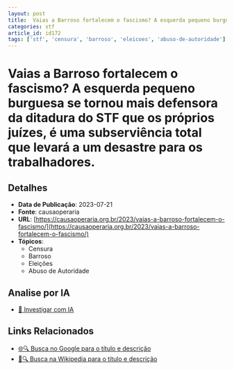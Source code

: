 ```yaml
---
layout: post
title:  Vaias a Barroso fortalecem o fascismo? A esquerda pequeno burguesa se tornou mais defensora da ditadura do STF que os próprios juízes, é uma subserviência total que levará a um desastre para os trabalhadores.
categories: stf
article_id: id172
tags: ['stf', 'censura', 'barroso', 'eleicoes', 'abuso-de-autoridade']
---
```


# Vaias a Barroso fortalecem o fascismo? A esquerda pequeno burguesa se tornou mais defensora da ditadura do STF que os próprios juízes, é uma subserviência total que levará a um desastre para os trabalhadores.

## Detalhes
- **Data de Publicação**: 2023-07-21
- **Fonte**: causaoperaria
- **URL**: [https://causaoperaria.org.br/2023/vaias-a-barroso-fortalecem-o-fascismo/](https://causaoperaria.org.br/2023/vaias-a-barroso-fortalecem-o-fascismo/)
- **Tópicos**:
  - Censura
  - Barroso
  - Eleições
  - Abuso de Autoridade

## Analise por IA
- [🤖 Investigar com IA](https://www.perplexity.ai/search?q=%22not%C3%ADcia%20artigo%20Brasil%22%20Vaias%20a%20Barroso%20fortalecem%20o%20fascismo%3F%20A%20esquerda%20pequeno%20burguesa%20se%20tornou%20mais%20defensora%20da%20ditadura%20do%20STF%20que%20os%20pr%C3%B3prios%20ju%C3%ADzes%2C%20%C3%A9%20uma%20subservi%C3%AAncia%20total%20que%20levar%C3%A1%20a%20um%20desastre%20para%20os%20trabalhadores.%20causaoperaria%202023-07-21)

## Links Relacionados
- [🌐🔍 Busca no Google para o título e descrição](https://www.google.com/search?q=%22not%C3%ADcia%20artigo%20Brasil%22%20Vaias%20a%20Barroso%20fortalecem%20o%20fascismo%3F%20A%20esquerda%20pequeno%20burguesa%20se%20tornou%20mais%20defensora%20da%20ditadura%20do%20STF%20que%20os%20pr%C3%B3prios%20ju%C3%ADzes%2C%20%C3%A9%20uma%20subservi%C3%AAncia%20total%20que%20levar%C3%A1%20a%20um%20desastre%20para%20os%20trabalhadores.%20causaoperaria%202023-07-21)
- [📖🔍 Busca na Wikipedia para o título e descrição](https://pt.wikipedia.org/w/index.php?search=%22not%C3%ADcia%20artigo%20Brasil%22%20Vaias%20a%20Barroso%20fortalecem%20o%20fascismo%3F%20A%20esquerda%20pequeno%20burguesa%20se%20tornou%20mais%20defensora%20da%20ditadura%20do%20STF%20que%20os%20pr%C3%B3prios%20ju%C3%ADzes%2C%20%C3%A9%20uma%20subservi%C3%AAncia%20total%20que%20levar%C3%A1%20a%20um%20desastre%20para%20os%20trabalhadores.%20causaoperaria%202023-07-21)


